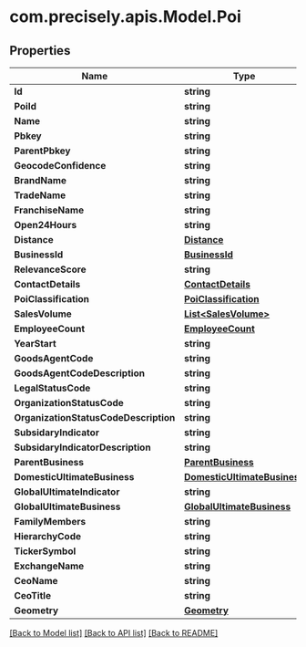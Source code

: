 
# com.precisely.apis.Model.Poi

## Properties

Name | Type | Description | Notes
------------ | ------------- | ------------- | -------------
**Id** | **string** |  | [optional] 
**PoiId** | **string** |  | [optional] 
**Name** | **string** |  | [optional] 
**Pbkey** | **string** |  | [optional] 
**ParentPbkey** | **string** |  | [optional] 
**GeocodeConfidence** | **string** |  | [optional] 
**BrandName** | **string** |  | [optional] 
**TradeName** | **string** |  | [optional] 
**FranchiseName** | **string** |  | [optional] 
**Open24Hours** | **string** |  | [optional] 
**Distance** | [**Distance**](Distance.md) |  | [optional] 
**BusinessId** | [**BusinessId**](BusinessId.md) |  | [optional] 
**RelevanceScore** | **string** |  | [optional] 
**ContactDetails** | [**ContactDetails**](ContactDetails.md) |  | [optional] 
**PoiClassification** | [**PoiClassification**](PoiClassification.md) |  | [optional] 
**SalesVolume** | [**List&lt;SalesVolume&gt;**](SalesVolume.md) |  | [optional] 
**EmployeeCount** | [**EmployeeCount**](EmployeeCount.md) |  | [optional] 
**YearStart** | **string** |  | [optional] 
**GoodsAgentCode** | **string** |  | [optional] 
**GoodsAgentCodeDescription** | **string** |  | [optional] 
**LegalStatusCode** | **string** |  | [optional] 
**OrganizationStatusCode** | **string** |  | [optional] 
**OrganizationStatusCodeDescription** | **string** |  | [optional] 
**SubsidaryIndicator** | **string** |  | [optional] 
**SubsidaryIndicatorDescription** | **string** |  | [optional] 
**ParentBusiness** | [**ParentBusiness**](ParentBusiness.md) |  | [optional] 
**DomesticUltimateBusiness** | [**DomesticUltimateBusiness**](DomesticUltimateBusiness.md) |  | [optional] 
**GlobalUltimateIndicator** | **string** |  | [optional] 
**GlobalUltimateBusiness** | [**GlobalUltimateBusiness**](GlobalUltimateBusiness.md) |  | [optional] 
**FamilyMembers** | **string** |  | [optional] 
**HierarchyCode** | **string** |  | [optional] 
**TickerSymbol** | **string** |  | [optional] 
**ExchangeName** | **string** |  | [optional] 
**CeoName** | **string** |  | [optional] 
**CeoTitle** | **string** |  | [optional] 
**Geometry** | [**Geometry**](Geometry.md) |  | [optional] 

[[Back to Model list]](../README.md#documentation-for-models)
[[Back to API list]](../README.md#documentation-for-api-endpoints)
[[Back to README]](../README.md)

